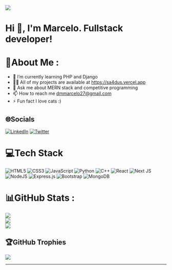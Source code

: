 [![](https://visitcount.itsvg.in/api?id=Sa4dUs&icon=0&color=0)](https://visitcount.itsvg.in)
# Hi 👋, I'm Marcelo. Fullstack developer!

# 💫About Me :
- 🌱 I’m currently learning PHP and Django
- 👨‍💻 All of my projects are available at https://sa4dus.vercel.app
- 💬 Ask me about MERN stack and competitive programming
- 📫 How to reach me dmmarcelo27@gmail.com
- ⚡ Fun fact I love cats :)

## 🌐Socials
[![LinkedIn](https://img.shields.io/badge/LinkedIn-%230077B5.svg?logo=linkedin&logoColor=white)](https://linkedin.com/in/marcelo-domínguez-b0b282203) [![Twitter](https://img.shields.io/badge/Twitter-%231DA1F2.svg?logo=Twitter&logoColor=white)](https://twitter.com/sa4dus_dev) 

# 💻Tech Stack
![HTML5](https://img.shields.io/badge/html5-%23E34F26.svg?style=flat-square&logo=html5&logoColor=white)
![CSS3](https://img.shields.io/badge/css3-%231572B6.svg?style=flat-square&logo=css3&logoColor=white)
![JavaScript](https://img.shields.io/badge/javascript-%23323330.svg?style=flat-square&logo=javascript&logoColor=%23F7DF1E)
![Python](https://img.shields.io/badge/python-3670A0?style=flat-square&logo=python&logoColor=ffdd54)
![C++](https://img.shields.io/badge/c++-%2300599C.svg?style=flat-square&logo=c%2B%2B&logoColor=white)
![React](https://img.shields.io/badge/react-%2320232a.svg?style=flat-square&logo=react&logoColor=%2361DAFB)
![Next JS](https://img.shields.io/badge/Next-black?style=flat-square&logo=next.js&logoColor=white)
![NodeJS](https://img.shields.io/badge/node.js-6DA55F?style=flat-square&logo=node.js&logoColor=white)
![Express.js](https://img.shields.io/badge/express.js-%23404d59.svg?style=flat-square&logo=express&logoColor=%2361DAFB)
![Bootstrap](https://img.shields.io/badge/bootstrap-%23563D7C.svg?style=flat-square&logo=bootstrap&logoColor=white)
![MongoDB](https://img.shields.io/badge/MongoDB-%234ea94b.svg?style=flat-square&logo=mongodb&logoColor=white)
# 📊GitHub Stats :
![](https://github-readme-stats.vercel.app/api?username=Sa4dUs&theme=dracula&hide_border=true&include_all_commits=true&count_private=false)<br/>
![](https://github-readme-streak-stats.herokuapp.com/?user=Sa4dUs&theme=dracula&hide_border=true)<br/>
![](https://github-readme-stats.vercel.app/api/top-langs/?username=Sa4dUs&theme=dracula&hide_border=true&include_all_commits=true&count_private=false&layout=compact)

## 🏆GitHub Trophies
![](https://github-profile-trophy.vercel.app/?username=Sa4dUs&theme=dracula&no-frame=true&no-bg=false&margin-w=4)

---
